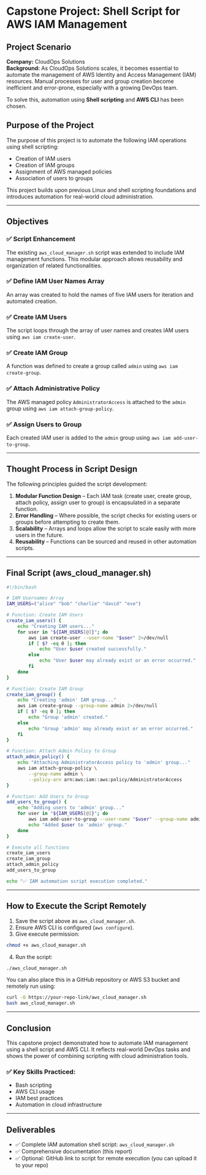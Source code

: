 # Capstone Project: Shell Script for AWS IAM Management

## Project Scenario

**Company:** CloudOps Solutions  
**Background:** As CloudOps Solutions scales, it becomes essential to automate the management of AWS Identity and Access Management (IAM) resources. Manual processes for user and group creation become inefficient and error-prone, especially with a growing DevOps team.

To solve this, automation using **Shell scripting** and **AWS CLI** has been chosen.


## **Purpose of the Project**

The purpose of this project is to automate the following IAM operations using shell scripting:

- Creation of IAM users
- Creation of IAM groups
- Assignment of AWS managed policies
- Association of users to groups

This project builds upon previous Linux and shell scripting foundations and introduces automation for real-world cloud administration.

---

## **Objectives**

### ✅ **Script Enhancement**
The existing `aws_cloud_manager.sh` script was extended to include IAM management functions. This modular approach allows reusability and organization of related functionalities.

### ✅ **Define IAM User Names Array**
An array was created to hold the names of five IAM users for iteration and automated creation.

### ✅ **Create IAM Users**
The script loops through the array of user names and creates IAM users using `aws iam create-user`.

### ✅ **Create IAM Group**
A function was defined to create a group called `admin` using `aws iam create-group`.

### ✅ **Attach Administrative Policy**
The AWS managed policy `AdministratorAccess` is attached to the `admin` group using `aws iam attach-group-policy`.

### ✅ **Assign Users to Group**
Each created IAM user is added to the `admin` group using `aws iam add-user-to-group`.

---

## **Thought Process in Script Design**

The following principles guided the script development:

1. **Modular Function Design** – Each IAM task (create user, create group, attach policy, assign user to group) is encapsulated in a separate function.
2. **Error Handling** – Where possible, the script checks for existing users or groups before attempting to create them.
3. **Scalability** – Arrays and loops allow the script to scale easily with more users in the future.
4. **Reusability** – Functions can be sourced and reused in other automation scripts.

---

## **Final Script (aws_cloud_manager.sh)**

```bash
#!/bin/bash

# IAM Usernames Array
IAM_USERS=("alice" "bob" "charlie" "david" "eve")

# Function: Create IAM Users
create_iam_users() {
    echo "Creating IAM users..."
    for user in "${IAM_USERS[@]}"; do
        aws iam create-user --user-name "$user" 2>/dev/null
        if [ $? -eq 0 ]; then
            echo "User $user created successfully."
        else
            echo "User $user may already exist or an error occurred."
        fi
    done
}

# Function: Create IAM Group
create_iam_group() {
    echo "Creating 'admin' IAM group..."
    aws iam create-group --group-name admin 2>/dev/null
    if [ $? -eq 0 ]; then
        echo "Group 'admin' created."
    else
        echo "Group 'admin' may already exist or an error occurred."
    fi
}

# Function: Attach Admin Policy to Group
attach_admin_policy() {
    echo "Attaching AdministratorAccess policy to 'admin' group..."
    aws iam attach-group-policy \
        --group-name admin \
        --policy-arn arn:aws:iam::aws:policy/AdministratorAccess
}

# Function: Add Users to Group
add_users_to_group() {
    echo "Adding users to 'admin' group..."
    for user in "${IAM_USERS[@]}"; do
        aws iam add-user-to-group --user-name "$user" --group-name admin
        echo "Added $user to 'admin' group."
    done
}

# Execute all functions
create_iam_users
create_iam_group
attach_admin_policy
add_users_to_group

echo "✅ IAM automation script execution completed."
```

---

## **How to Execute the Script Remotely**

1. Save the script above as `aws_cloud_manager.sh`.
2. Ensure AWS CLI is configured (`aws configure`).
3. Give execute permission:
```bash
chmod +x aws_cloud_manager.sh
```
4. Run the script:
```bash
./aws_cloud_manager.sh
```

You can also place this in a GitHub repository or AWS S3 bucket and remotely run using:

```bash
curl -O https://your-repo-link/aws_cloud_manager.sh
bash aws_cloud_manager.sh
```

---

## **Conclusion**

This capstone project demonstrated how to automate IAM management using a shell script and AWS CLI. It reflects real-world DevOps tasks and shows the power of combining scripting with cloud administration tools.

### ✅ Key Skills Practiced:
- Bash scripting
- AWS CLI usage
- IAM best practices
- Automation in cloud infrastructure

---

## **Deliverables**

- ✅ Complete IAM automation shell script: `aws_cloud_manager.sh`
- ✅ Comprehensive documentation (this report)
- ✅ Optional: GitHub link to script for remote execution (you can upload it to your repo)

